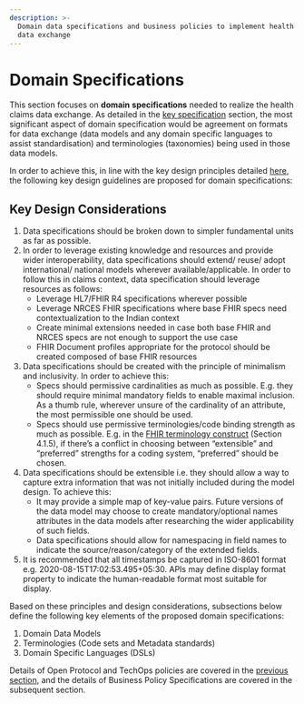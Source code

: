 ```yaml
---
description: >-
  Domain data specifications and business policies to implement health claims
  data exchange
---
```


# Domain Specifications

This section focuses on **domain** **specifications** needed to realize the health claims data exchange. As detailed in the [key specification](../what-is-hcx.md#key-specifications) section, the most significant aspect of domain specification would be agreement on formats for data exchange (data models and any domain specific languages to assist standardisation) and terminologies (taxonomies) being used in those data models.

In order to achieve this, in line with the key design principles detailed [here](https://hcxprotocol.io/governance/), the following key design guidelines are proposed for domain specifications:

## Key Design Considerations

1. Data specifications should be broken down to simpler fundamental units as far as possible.
2. In order to leverage existing knowledge and resources and provide wider interoperability, data specifications should extend/ reuse/ adopt international/ national models wherever available/applicable. In order to follow this in claims context, data specification should leverage resources as follows:
   * Leverage HL7/FHIR R4 specifications wherever possible
   * Leverage NRCES FHIR specifications where base FHIR specs need contextualization to the Indian context
   * Create minimal extensions needed in case both base FHIR and NRCES specs are not enough to support the use case
   * FHIR Document profiles appropriate for the protocol should be created composed of base FHIR resources
3. Data specifications should be created with the principle of minimalism and inclusivity. In order to achieve this:
   * Specs should permissive cardinalities as much as possible. E.g. they should require minimal mandatory fields to enable maximal inclusion. As a thumb rule, wherever unsure of the cardinality of an attribute, the most permissible one should be used.
   * Specs should use permissive terminologies/code binding strength as much as possible. E.g. in the [FHIR terminology construct](https://www.hl7.org/fhir/terminologies.html) (Section 4.1.5), if there’s a conflict in choosing between “extensible” and “preferred” strengths for a coding system, “preferred” should be chosen.
4. Data specifications should be extensible i.e. they should allow a way to capture extra information that was not initially included during the model design. To achieve this:
   * It may provide a simple map of key-value pairs. Future versions of the data model may choose to create mandatory/optional names attributes in the data models after researching the wider applicability of such fields.
   * Data specifications should allow for namespacing in field names to indicate the source/reason/category of the extended fields.
5. It is recommended that all timestamps be captured in ISO-8601 format e.g. 2020-08-15T17:02:53.495+05:30. APIs may define display format property to indicate the human-readable format most suitable for display.

Based on these principles and design considerations, subsections below define the following key elements of the proposed domain specifications:

1. Domain Data Models
2. Terminologies (Code sets and Metadata standards)
3. Domain Specific Languages (DSLs)

Details of Open Protocol and TechOps policies are covered in the [previous section](../hcx-technical-specifications/), and the details of Business Policy Specifications are covered in the subsequent section.
